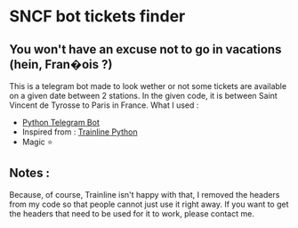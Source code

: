 # SNCF bot tickets finder
## You won't have an excuse not to go in vacations (hein, Fran�ois ?)



This is a telegram bot made to look wether or not some tickets are available on a given date between 2 stations. In the given code, it is between Saint Vincent de Tyrosse to Paris in France. What I used : 

- [Python Telegram Bot](https://github.com/python-telegram-bot/python-telegram-bot)
- Inspired from : [Trainline Python](https://github.com/tducret/trainline-python)
- Magic :star:

## Notes :

Because, of course, Trainline isn't happy with that, I removed the headers from my code so that people cannot just use it right away. If you want to get the headers that need to be used for it to work, please contact me. 

